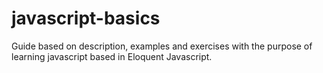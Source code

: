 # javascript-basics
Guide based on description, examples and exercises with the purpose of learning javascript based in Eloquent Javascript.
